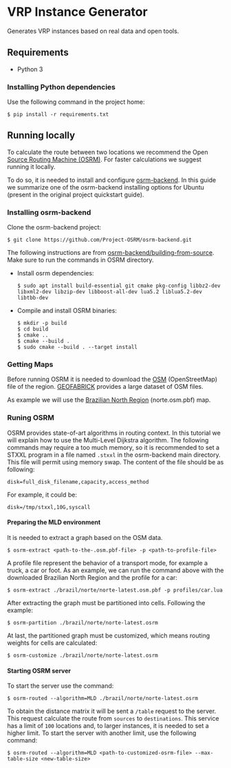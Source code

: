 # VRP Instance Generator

Generates VRP instances based on real data and open tools.

## Requirements

* Python 3

### Installing Python dependencies

Use the following command in the project home:

```
$ pip install -r requirements.txt
```

## Running locally

To calculate the route between two locations we recommend the Open [Source Routing Machine (OSRM)](https://github.com/Project-OSRM/). For faster calculations we suggest running it locally.

To do so, it is needed to install and configure [osrm-backend](https://github.com/Project-OSRM/osrm-backend). In this guide we summarize one of the osrm-backend installing options for Ubuntu (present in the original project quickstart guide).

### Installing osrm-backend

Clone the osrm-backend project:

```
$ git clone https://github.com/Project-OSRM/osrm-backend.git
```

The following instructions are from [osrm-backend/building-from-source](https://github.com/Project-OSRM/osrm-backend#building-from-source). Make sure to run the commands in OSRM directory.

* Install osrm dependencies:

    ```
    $ sudo apt install build-essential git cmake pkg-config libbz2-dev libxml2-dev libzip-dev libboost-all-dev lua5.2 liblua5.2-dev libtbb-dev
    ```

* Compile and install OSRM binaries:

    ```
    $ mkdir -p build
    $ cd build
    $ cmake ..
    $ cmake --build .
    $ sudo cmake --build . --target install
    ```

### Getting Maps


Before running OSRM it is needed to download the [OSM](www.openstreetmap.org) (OpenStreetMap) file of the region. [GEOFABRICK](https://download.geofabrik.de/) provides a large dataset of OSM files.

As example we will use the [Brazilian North Region](https://download.geofabrik.de/south-america/brazil.html) (norte.osm.pbf) map.

### Runing OSRM

OSRM provides state-of-art algorithms in routing context. In this tutorial we will explain how to use the Multi-Level Dijkstra algorithm. The following commands may require a too much memory, so it is recommended to set a STXXL program in a file named `.stxxl` in the osrm-backend main directory. This file will permit using memory swap. The content of the file should be as following:

```
disk=full_disk_filename,capacity,access_method
```

For example, it could be:

```
disk=/tmp/stxxl,10G,syscall
```

#### Preparing the MLD environment

It is needed to extract a graph based on the OSM data.

```
$ osrm-extract <path-to-the-.osm.pbf-file> -p <path-to-profile-file>
```

A profile file represent the behavior of a transport mode, for example a truck, a car or foot. As an example, we can run the command above with the downloaded Brazilian North Region and the profile for a car:

```
$ osrm-extract ./brazil/norte/norte-latest.osm.pbf -p profiles/car.lua
```

After extracting the graph must be partitioned into cells. Following the example:

```
$ osrm-partition ./brazil/norte/norte-latest.osrm
```

At last, the partitioned graph must be customized, which means routing weights for cells are calculated:

```
$ osrm-customize ./brazil/norte/norte-latest.osrm
```

#### Starting OSRM server

To start the server use the command:

```
$ osrm-routed --algorithm=MLD ./brazil/norte/norte-latest.osrm
```

To obtain the distance matrix it will be sent a `/table` request to the server. This request calculate the route from `sources` to `destinations`. This service has a limit of `100` locations and, to larger instances, it is needed to set a higher limit. To start the server with another limit, use the following command:
```
$ osrm-routed --algorithm=MLD <path-to-customized-osrm-file> --max-table-size <new-table-size>
```


